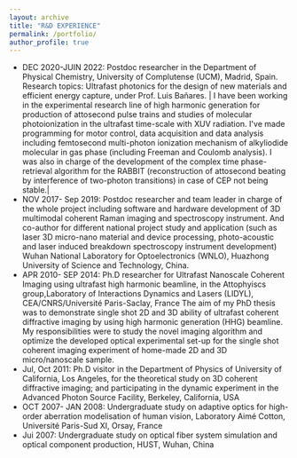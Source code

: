 ```yaml
---
layout: archive
title: "R&D EXPERIENCE"
permalink: /portfolio/
author_profile: true
---
```


- DEC 2020-JUIN 2022:  Postdoc researcher in the Department of Physical Chemistry, University of Complutense (UCM), Madrid, Spain. Research topics: Ultrafast photonics for the design of new materials and efficient energy capture, under Prof. Luis Bañares. 
| I have been working in the experimental research line of high harmonic generation for production of attosecond pulse trains and studies of molecular photoionization in the ultrafast time-scale with XUV radiation. I've made programming for motor control, data acquisition and data analysis including femtosecond multi-photon ionization mechanism of alkyliodide molecular in gas phase (including Freeman and Coulomb analysis). I was also in charge of the development of the complex time phase-retrieval algorithm for the RABBIT (reconstruction of attosecond beating by interference of two-photon transitions) in case of CEP not being stable.|
- NOV 2017- Sep 2019:   Postdoc researcher and team leader in charge of the whole project including software and hardware development of 3D multimodal coherent Raman imaging and spectroscopy instrument.
	And co-author for different national project study and application (such as laser 3D micro-nano material and device processing, photo-acoustic and laser induced breakdown spectroscopy instrument development) 
	Wuhan National Laboratory for Optoelectronics (WNLO), Huazhong University of Science and Technology, China.
- APR 2010- SEP 2014:   Ph.D researcher for Ultrafast Nanoscale Coherent Imaging using ultrafast high harmonic beamline, in the Attophyiscs group,Laboratory of Interactions Dynamics and Lasers (LIDYL), CEA/CNRS/Université Paris-Saclay, France 
The aim of my PhD thesis was to demonstrate single shot 2D and 3D ability of ultrafast coherent diffractive imaging by using high harmonic generation (HHG) beamline. My responsibilities were to study the novel imaging algorithm and optimize the developed optical experimental set-up for the single shot coherent imaging experiment of home-made 2D and 3D micro/nanoscale sample.
- Jul, Oct 2011:         Ph.D visitor in the Department of Physics of University of California, Los Angeles, for the theoretical study on 3D coherent diffractive imaging; and participating in the dynamic experiment in the Advanced Photon Source Facility, Berkeley, California, USA
- OCT 2007- JAN 2008:   Undergraduate study on adaptive optics for high-order aberration modelisation of human vision, Laboratory Aimé Cotton, Université Paris-Sud XI, Orsay, France 
- Jui 2007:            Undergraduate study on optical fiber system simulation and optical component production, HUST, Wuhan, China
